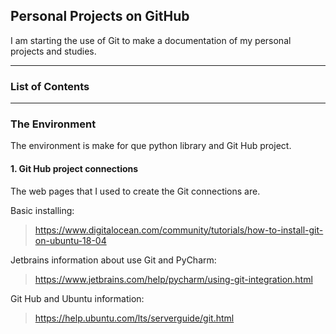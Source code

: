 ## Personal Projects on GitHub

I am starting the use of Git to make a documentation of my personal projects and studies.

 

***
### List of Contents 



***
### The Environment 

The environment is make for que python library and Git Hub project.

#### 1. Git Hub project connections

The web pages that I used to create the Git connections are.

Basic installing:
> https://www.digitalocean.com/community/tutorials/how-to-install-git-on-ubuntu-18-04

Jetbrains information about use Git and PyCharm:
> https://www.jetbrains.com/help/pycharm/using-git-integration.html

Git Hub and Ubuntu information:
> https://help.ubuntu.com/lts/serverguide/git.html




